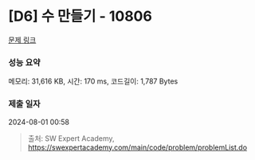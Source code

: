 # [D6] 수 만들기 - 10806 

[문제 링크](https://swexpertacademy.com/main/code/problem/problemDetail.do?contestProbId=AXTC4piqD_IDFASe) 

### 성능 요약

메모리: 31,616 KB, 시간: 170 ms, 코드길이: 1,787 Bytes

### 제출 일자

2024-08-01 00:58



> 출처: SW Expert Academy, https://swexpertacademy.com/main/code/problem/problemList.do